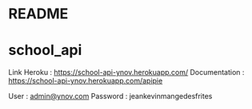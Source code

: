 # README

# school_api

Link Heroku : https://school-api-ynov.herokuapp.com/
Documentation : https://school-api-ynov.herokuapp.com/apipie

User : admin@ynov.com
Password : jeankevinmangedesfrites
